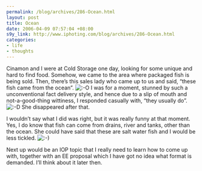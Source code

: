 ```yaml
--- 
permalink: /blog/archives/286-Ocean.html
layout: post
title: Ocean
date: 2006-04-09 07:57:04 +08:00
s9y_link: http://www.iphoting.com/blog/archives/286-Ocean.html
categories: 
- life
- thoughts
---
```

<p class="whiteline"><p>Cinamon and I were at Cold Storage one day, looking for some unique and hard to find food. Somehow, we came to the area where packaged fish is being sold. Then, there&#8217;s this sales lady who came up to us and said, &#8220;these fish came from the ocean&#8221;. <img src="http://static-s3.iphoting.com/blog/templates/default/img/emoticons/eek.png" alt=":-O" style="display: inline; vertical-align: bottom;" class="emoticon" /> I was for a moment, stunned by such a unconventional fact delivery style, and hence due to a slip of mouth and not-a-good-thing wittiness, I responded casually with, &#8220;they usually do&#8221;. <img src="http://static-s3.iphoting.com/blog/templates/default/img/emoticons/laugh.png" alt=":-D" style="display: inline; vertical-align: bottom;" class="emoticon" /> She disappeared after that.</p>
</p><p class="whiteline"><p>I wouldn&#8217;t say what I did was right, but it was really funny at that moment. Yes, I do know that fish can come from drains, river and tanks, other than the ocean. She could have said that these are salt water fish and I would be less tickled. <img src="http://static-s3.iphoting.com/blog/templates/default/img/emoticons/smile.png" alt=":-)" style="display: inline; vertical-align: bottom;" class="emoticon" /></p>
</p><p class="break"><p>Next up would be an IOP topic that I really need to learn how to come up with, together with an EE proposal which I have got no idea what format is demanded. I&#8217;ll think about it later then.</p></p>
